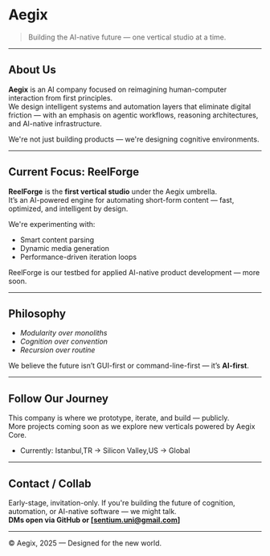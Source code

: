 #  Aegix

> Building the AI-native future — one vertical studio at a time.

---

##  About Us

**Aegix** is an AI company focused on reimagining human-computer interaction from first principles.  
We design intelligent systems and automation layers that eliminate digital friction — with an emphasis on agentic workflows, reasoning architectures, and AI-native infrastructure.

We're not just building products — we're designing cognitive environments.

---

##  Current Focus: ReelForge

**ReelForge** is the **first vertical studio** under the Aegix umbrella.  
It’s an AI-powered engine for automating short-form content — fast, optimized, and intelligent by design.

We're experimenting with:

- Smart content parsing
- Dynamic media generation
- Performance-driven iteration loops

ReelForge is our testbed for applied AI-native product development — more soon.

---

##  Philosophy

-  *Modularity over monoliths*  
-  *Cognition over convention*  
-  *Recursion over routine*

We believe the future isn’t GUI-first or command-line-first — it’s **AI-first**.

---

##  Follow Our Journey

This company is where we prototype, iterate, and build — publicly.  
More projects coming soon as we explore new verticals powered by Aegix Core.

- Currently: Istanbul,TR → Silicon Valley,US → Global

---

##  Contact / Collab

Early-stage, invitation-only. If you're building the future of cognition, automation, or AI-native software — we might talk.  
**DMs open via GitHub or [sentium.uni@gmail.com]**

---

© Aegix, 2025 — Designed for the new world.
